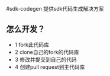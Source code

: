 #sdk-codegen
    提供sdk代码生成解决方案
    
    
## 怎么开发？
* 1 fork此代码库
* 2 clone自己的fork的代码库
* 3 修改并提交到自己的代码
* 4 创建pull request到主代码库